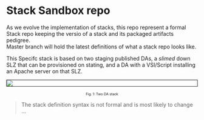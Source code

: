 # Stack Sandbox repo

As we evolve the implementation of stacks, this repo represent a formal Stack repo keeping the versio of a stack and its packaged artifacts pedigree.  
Master branch will hold the latest definitions of what a stack repo looks like.

This Specifc stack is based on two staging published DAs, a _slimed_ down SLZ that can be provisioned on stating, and a DA with a VSI/Script installing an Apache server on that SLZ.

<p align="center">
<img border="1px" style="display: block;" src="architecture/prj-stack.svg">
<p align="center"  style="font-size:9px;">
Fig. 1: Two DA stack
</p>


>  The stack definition syntax is not formal and is most likely to change ... 